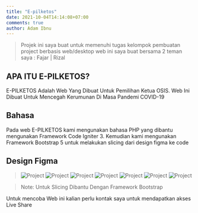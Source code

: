 ```yaml
---
title: "E-pilketos"
date: 2021-10-04T14:14:08+07:00
comments: true 
author: Adam Ibnu
---
```


>Projek ini saya buat untuk memenuhi tugas kelompok pembuatan project berbasis web/desktop
web ini saya buat bersama 2 teman saya : Fajar | Rizal

## APA ITU E-PILKETOS?
E-PILKETOS Adalah Web Yang Dibuat Untuk Pemilihan Ketua OSIS.
Web Ini Dibuat Untuk Mencegah Kerumunan Di Masa Pandemi COVID-19

## Bahasa
Pada web E-PILKETOS kami mengunakan bahasa PHP yang dibantu mengunakan Framework Code Igniter 3.
Kemudian kami mengunakan Framework Bootstrap 5 untuk melakukan slicing dari design figma ke code
## Design Figma
>![Project](/img/wire.jpeg)
![Project](/img/First.png)
![Project](/img/Second.png)
![Project](/img/Third.png)
![Project](/img/Fourth.png)
![Project](/img/Register.png)
![Project](/img/Login.png)

>Note: Untuk Slicing Dibantu Dengan Framework Bootstrap

Untuk mencoba Web ini kalian perlu kontak saya untuk mendapatkan akses Live Share


